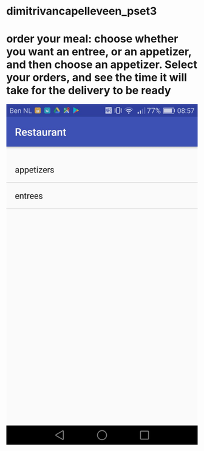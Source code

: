 # dimitrivancapelleveen_pset3

# order your meal: choose whether you want an entree, or an appetizer, and then choose  an appetizer. Select your orders, and see the time it will take for the delivery to be ready

![alt text](https://github.com/DimitrivC/dimitrivancapelleveen_pset3/blob/master/Restaurant_screenshot.jpg "Restaurant picture")
